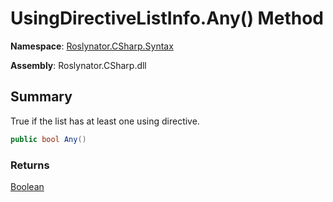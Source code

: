 # UsingDirectiveListInfo\.Any\(\) Method

**Namespace**: [Roslynator.CSharp.Syntax](../../README.md)

**Assembly**: Roslynator\.CSharp\.dll

## Summary

True if the list has at least one using directive\.

```csharp
public bool Any()
```

### Returns

[Boolean](https://docs.microsoft.com/en-us/dotnet/api/system.boolean)

